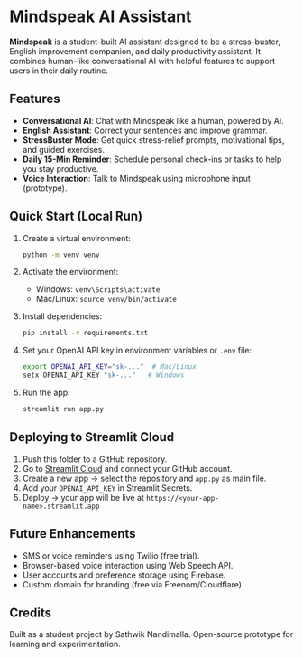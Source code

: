 # Mindspeak AI Assistant

**Mindspeak** is a student-built AI assistant designed to be a stress-buster, English improvement companion, and daily productivity assistant. It combines human-like conversational AI with helpful features to support users in their daily routine.

## Features

* **Conversational AI**: Chat with Mindspeak like a human, powered by AI.
* **English Assistant**: Correct your sentences and improve grammar.
* **StressBuster Mode**: Get quick stress-relief prompts, motivational tips, and guided exercises.
* **Daily 15-Min Reminder**: Schedule personal check-ins or tasks to help you stay productive.
* **Voice Interaction**: Talk to Mindspeak using microphone input (prototype).

## Quick Start (Local Run)

1. Create a virtual environment:

   ```bash
   python -m venv venv
   ```
2. Activate the environment:

   * Windows: `venv\Scripts\activate`
   * Mac/Linux: `source venv/bin/activate`
3. Install dependencies:

   ```bash
   pip install -r requirements.txt
   ```
4. Set your OpenAI API key in environment variables or `.env` file:

   ```bash
   export OPENAI_API_KEY="sk-..."  # Mac/Linux
   setx OPENAI_API_KEY "sk-..."   # Windows
   ```
5. Run the app:

   ```bash
   streamlit run app.py
   ```

## Deploying to Streamlit Cloud

1. Push this folder to a GitHub repository.
2. Go to [Streamlit Cloud](https://share.streamlit.io) and connect your GitHub account.
3. Create a new app → select the repository and `app.py` as main file.
4. Add your `OPENAI_API_KEY` in Streamlit Secrets.
5. Deploy → your app will be live at `https://<your-app-name>.streamlit.app`

## Future Enhancements

* SMS or voice reminders using Twilio (free trial).
* Browser-based voice interaction using Web Speech API.
* User accounts and preference storage using Firebase.
* Custom domain for branding (free via Freenom/Cloudflare).

## Credits

Built as a student project by Sathwik Nandimalla. Open-source prototype for learning and experimentation.
